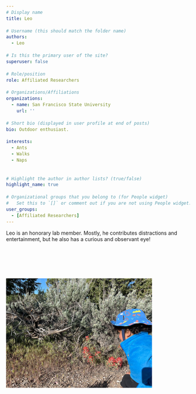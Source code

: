 ```yaml
---
# Display name
title: Leo

# Username (this should match the folder name)
authors:
  - Leo

# Is this the primary user of the site?
superuser: false

# Role/position
role: Affiliated Researchers

# Organizations/Affiliations
organizations:
  - name: San Francisco State University
    url: ''

# Short bio (displayed in user profile at end of posts)
bio: Outdoor enthusiast. 

interests:
  - Ants
  - Walks
  - Naps
  

# Highlight the author in author lists? (true/false)
highlight_name: true

# Organizational groups that you belong to (for People widget)
#   Set this to `[]` or comment out if you are not using People widget.
user_groups:
  - [Affiliated Researchers]
---
```


Leo is an honorary lab member. 
Mostly, he contributes distractions and entertainment, but he also has a curious and observant eye!

<br>
<br>
<br>
<br>
<br>

<img src="Leo_Castilleja.jpg" alt="Leo inspecting desert paintbrush, <i>Castilleja chromosa</i>, which is parasitizing Great Basin sagebrush, <i>Artemisia tridentata</i>" width="400"/>
